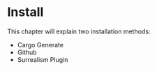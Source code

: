# Install

This chapter will explain two installation methods:

- Cargo Generate
- Github
- Surrealism Plugin